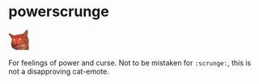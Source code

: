 # powerscrunge

<img src="powerscrunge_s.png" width=40/>

For feelings of power and curse. Not to be mistaken for `:scrunge:`, this is not
a disapproving cat-emote.
